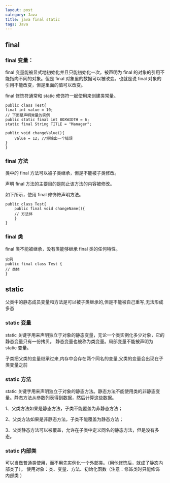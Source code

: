 ```yaml
---
layout: post
category: Java
title: java final static
tags: Java
---
```

## final
### final 变量：

final 变量能被显式地初始化并且只能初始化一次。被声明为 final 的对象的引用不能指向不同的对象。但是 final 对象里的数据可以被改变。也就是说 final 对象的引用不能改变，但是里面的值可以改变。

final 修饰符通常和 static 修饰符一起使用来创建类常量。


    public class Test{
    final int value = 10;
    // 下面是声明常量的实例
    public static final int BOXWIDTH = 6;
    static final String TITLE = "Manager";
    
    public void changeValue(){
        value = 12; //将输出一个错误
    }
    }

### final 方法
类中的 final 方法可以被子类继承，但是不能被子类修改。

声明 final 方法的主要目的是防止该方法的内容被修改。

如下所示，使用 final 修饰符声明方法。

    public class Test{
        public final void changeName(){
        // 方法体
        }
    }

### final 类
final 类不能被继承，没有类能够继承 final 类的任何特性。

    实例
    public final class Test {
    // 类体
    }

## static
父类中的静态成员变量和方法是可以被子类继承的,但是不能被自己重写,无法形成多态
### static 变量
static 关键字用来声明独立于对象的静态变量，无论一个类实例化多少对象，它的静态变量只有一份拷贝。 静态变量也被称为类变量。局部变量不能被声明为 static 变量。

子类把父类的变量继承过来,内存中会存在两个同名的变量,父类的变量会出现在子类变量之前
### static 方法
static 关键字用来声明独立于对象的静态方法。静态方法不能使用类的非静态变量。静态方法从参数列表得到数据，然后计算这些数据。

1、父类方法如果是静态方法，子类不能覆盖为非静态方法；

2、父类方法如果是非静态方法，子类不能覆盖为静态方法；

3、父类静态方法可以被覆盖，允许在子类中定义同名的静态方法，但是没有多态。

### static 内部类
可以当做普通类使用，而不用先实例化一个外部类。（用他修饰后，就成了静态内部类了）。 使用对象：类、变量、方法、初始化函数（注意：修饰类时只能修饰 内部类 ）
